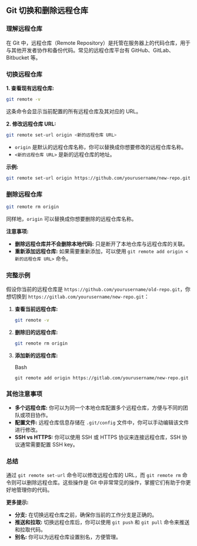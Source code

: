 ## Git 切换和删除远程仓库

### 理解远程仓库

在 Git 中，远程仓库（Remote Repository）是托管在服务器上的代码仓库，用于与其他开发者协作和备份代码。常见的远程仓库平台有 GitHub、GitLab、Bitbucket 等。

### 切换远程仓库

**1. 查看现有远程仓库:**

```bash
git remote -v
```

这条命令会显示当前配置的所有远程仓库及其对应的 URL。

**2. 修改远程仓库 URL:**

```bash
git remote set-url origin <新的远程仓库 URL>
```

- `origin` 是默认的远程仓库名称，你可以替换成你想要修改的远程仓库名称。
- `<新的远程仓库 URL>` 是新的远程仓库的地址。

**示例:**

```bash
git remote set-url origin https://github.com/yourusername/new-repo.git
```

### 删除远程仓库

```bash
git remote rm origin
```

同样地，`origin` 可以替换成你想要删除的远程仓库名称。

**注意事项:**

- **删除远程仓库并不会删除本地代码:** 只是断开了本地仓库与远程仓库的关联。
- **重新添加远程仓库:** 如果需要重新添加，可以使用 `git remote add origin <新的远程仓库 URL>` 命令。

### 完整示例

假设你当前的远程仓库是 `https://github.com/yourusername/old-repo.git`，你想切换到 `https://gitlab.com/yourusername/new-repo.git`：

1. **查看当前远程仓库:**
    
    ```bash
    git remote -v
    ```
    
2. **删除旧的远程仓库:**
    
    ```bash
    git remote rm origin
    ```
    
3. **添加新的远程仓库:**
    
    Bash
    
    ```
    git remote add origin https://gitlab.com/yourusername/new-repo.git
    ```
    

### 其他注意事项

- **多个远程仓库:** 你可以为同一个本地仓库配置多个远程仓库，方便与不同的团队或项目协作。
- **配置文件:** 远程仓库信息存储在 `.git/config` 文件中，你可以手动编辑该文件进行修改。
- **SSH vs HTTPS:** 你可以使用 SSH 或 HTTPS 协议来连接远程仓库，SSH 协议通常需要配置 SSH key。

### 总结

通过 `git remote set-url` 命令可以修改远程仓库的 URL，而 `git remote rm` 命令则可以删除远程仓库。这些操作是 Git 中非常常见的操作，掌握它们有助于你更好地管理你的代码。

**更多提示:**

- **分支:** 在切换远程仓库之前，确保你当前的工作分支是正确的。
- **推送和拉取:** 切换远程仓库后，你可以使用 `git push` 和 `git pull` 命令来推送和拉取代码。
- **别名:** 你可以为远程仓库设置别名，方便管理。
